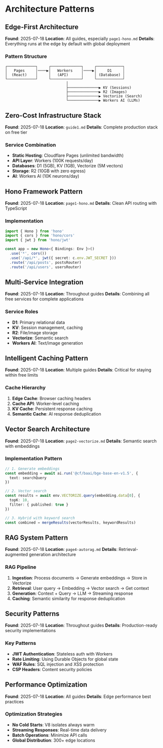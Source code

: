 # Architecture Patterns

## Edge-First Architecture
**Found**: 2025-07-18
**Location**: All guides, especially `page1-hono.md`
**Details**: Everything runs at the edge by default with global deployment

### Pattern Structure
```
┌─────────────┐     ┌──────────────┐     ┌────────────┐
│   Pages     │────▶│   Workers    │────▶│     D1     │
│  (React)    │     │   (API)      │     │ (Database) │
└─────────────┘     └──────────────┘     └────────────┘
                            │
                            ├──────────────▶ KV (Sessions)
                            ├──────────────▶ R2 (Images)
                            ├──────────────▶ Vectorize (Search)
                            └──────────────▶ Workers AI (LLMs)
```

## Zero-Cost Infrastructure Stack
**Found**: 2025-07-18
**Location**: `guide1.md`
**Details**: Complete production stack on free tier

### Service Combination
- **Static Hosting**: Cloudflare Pages (unlimited bandwidth)
- **API Layer**: Workers (100K requests/day)
- **Databases**: D1 (5GB), KV (1GB), Vectorize (5M vectors)
- **Storage**: R2 (10GB with zero egress)
- **AI**: Workers AI (10K neurons/day)

## Hono Framework Pattern
**Found**: 2025-07-18
**Location**: `page1-hono.md`
**Details**: Clean API routing with TypeScript

### Implementation
```typescript
import { Hono } from 'hono'
import { cors } from 'hono/cors'
import { jwt } from 'hono/jwt'

const app = new Hono<{ Bindings: Env }>()
  .use('*', cors())
  .use('/api/*', jwt({ secret: c.env.JWT_SECRET }))
  .route('/api/posts', postsRouter)
  .route('/api/users', usersRouter)
```

## Multi-Service Integration
**Found**: 2025-07-18
**Location**: Throughout guides
**Details**: Combining all free services for complete applications

### Service Roles
- **D1**: Primary relational data
- **KV**: Session management, caching
- **R2**: File/image storage
- **Vectorize**: Semantic search
- **Workers AI**: Text/image generation

## Intelligent Caching Pattern
**Found**: 2025-07-18
**Location**: Multiple guides
**Details**: Critical for staying within free limits

### Cache Hierarchy
1. **Edge Cache**: Browser caching headers
2. **Cache API**: Worker-level caching
3. **KV Cache**: Persistent response caching
4. **Semantic Cache**: AI response deduplication

## Vector Search Architecture
**Found**: 2025-07-18
**Location**: `page2-vectorize.md`
**Details**: Semantic search with embeddings

### Implementation Pattern
```typescript
// 1. Generate embeddings
const embedding = await ai.run('@cf/baai/bge-base-en-v1.5', {
  text: searchQuery
})

// 2. Vector search
const results = await env.VECTORIZE.query(embedding.data[0], {
  topK: 10,
  filter: { published: true }
})

// 3. Hybrid with keyword search
const combined = mergeResults(vectorResults, keywordResults)
```

## RAG System Pattern
**Found**: 2025-07-18
**Location**: `page4-autorag.md`
**Details**: Retrieval-augmented generation architecture

### RAG Pipeline
1. **Ingestion**: Process documents → Generate embeddings → Store in Vectorize
2. **Retrieval**: User query → Embedding → Vector search → Get context
3. **Generation**: Context + Query → LLM → Streaming response
4. **Caching**: Semantic similarity for response deduplication

## Security Patterns
**Found**: 2025-07-18
**Location**: Throughout guides
**Details**: Production-ready security implementations

### Key Patterns
- **JWT Authentication**: Stateless auth with Workers
- **Rate Limiting**: Using Durable Objects for global state
- **WAF Rules**: SQL injection and XSS protection
- **CSP Headers**: Content security policies

## Performance Optimization
**Found**: 2025-07-18
**Location**: All guides
**Details**: Edge performance best practices

### Optimization Strategies
- **No Cold Starts**: V8 isolates always warm
- **Streaming Responses**: Real-time data delivery
- **Batch Operations**: Minimize API calls
- **Global Distribution**: 300+ edge locations